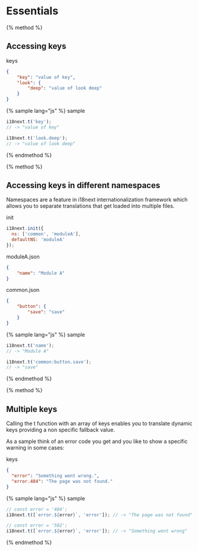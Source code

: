 <!-- toc -->
# Essentials

{% method %}
## Accessing keys

keys

```json
{
    "key": "value of key",
    "look": {
        "deep": "value of look deep"
    }
}
```

{% sample lang="js" %}
sample

```js
i18next.t('key');
// -> "value of key"

i18next.t('look.deep');
// -> "value of look deep"

```

{% endmethod %}


{% method %}
## Accessing keys in different namespaces

Namespaces are a feature in i18next internationalization framework which allows you to separate translations that get loaded into multiple files.

init

```js
i18next.init({
  ns: ['common', 'moduleA'],
  defaultNS: 'moduleA'
});
```

moduleA.json

```json
{
    "name": "Module A"
}
```

common.json

```json
{
    "button": {
        "save": "save"
    }
}
```

{% sample lang="js" %}
sample

```js
i18next.t('name');
// -> "Module A"

i18next.t('common:button.save');
// -> "save"

```
{% endmethod %}


{% method %}
## Multiple keys

Calling the t function with an array of keys enables you to translate dynamic keys providing a non specific fallback value.

As a sample think of an error code you get and you like to show a specific warning in some cases:

keys

```json
{
  "error": "Something went wrong.",
  "error.404": "The page was not found."
}
```

{% sample lang="js" %}
sample

```js
// const error = '404';
i18next.t([`error.${error}`, 'error']); // -> "The page was not found"

// const error = '502';
i18next.t([`error.${error}`, 'error']); // -> "Something went wrong"
```

{% endmethod %}



